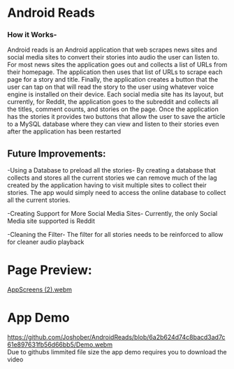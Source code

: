 #  Android Reads
### How it Works-
Android reads is an Android application that web scrapes news sites and social media sites to convert their stories into audio the user can listen to.
For most news sites the application goes out and collects a list of URLs from their homepage. The application then uses that list of URLs to scrape each page for a story and title. Finally, the application creates a button that the user can tap on that will read the story to the user using whatever voice engine is installed on their device. Each social media site has its layout, but currently, for Reddit, the application goes to the subreddit and collects all the titles, comment counts, and stories on the page.
Once the application has the stories it provides two buttons that allow the user to save the article to a MySQL database where they can view and listen to their stories even after the application has been restarted
## Future Improvements:
-Using a Database to preload all the stories- By creating a database that collects and stores all the current stories we can remove much of the lag created by the application having to visit multiple sites to collect their stories. The app would simply need to access the online database to collect all the current stories.  
  
-Creating Support for More Social Media Sites- Currently, the only Social Media site supported is Reddit  
  
-Cleaning the Filter- The filter for all stories needs to be reinforced to allow for cleaner audio playback  
  
# Page Preview:
[AppScreens (2).webm](https://user-images.githubusercontent.com/110935796/236846366-4d0b3166-4807-496f-b4fb-0757cc9fb75b.webm)
# App Demo
https://github.com/Joshober/AndroidReads/blob/6a2b624d74c8bacd3ad7c61e897631fb56d66bb5/Demo.webm  
Due to githubs limmited file size the app demo requires you to download the video 
